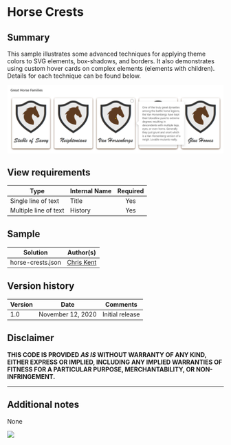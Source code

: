 # Horse Crests

## Summary

This sample illustrates some advanced techniques for applying theme colors to SVG elements, box-shadows, and borders. It also demonstrates using custom hover cards on complex elements (elements with children). Details for each technique can be found below.

![Screenshot of Horse Crests Gallery view](./assets/screenshot.png)

## View requirements

|Type|Internal Name|Required|
|---|---|:---:|
|Single line of text|Title|Yes|
|Multiple line of text|History|Yes|

## Sample

Solution|Author(s)
--------|---------
horse-crests.json | [Chris Kent](https://twitter.com/theChrisKent)

## Version history

Version|Date|Comments
-------|----|--------
1.0|November 12, 2020|Initial release

## Disclaimer

**THIS CODE IS PROVIDED *AS IS* WITHOUT WARRANTY OF ANY KIND, EITHER EXPRESS OR IMPLIED, INCLUDING ANY IMPLIED WARRANTIES OF FITNESS FOR A PARTICULAR PURPOSE, MERCHANTABILITY, OR NON-INFRINGEMENT.**

---

## Additional notes
None

<img src="https://pnptelemetry.azurewebsites.net/sp-dev-list-formatting/view-samples/horse-crests" />
